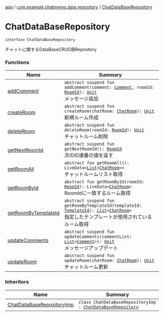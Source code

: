 [app](../../index.md) / [com.example.chatmemo.data.repository](../index.md) / [ChatDataBaseRepository](./index.md)

# ChatDataBaseRepository

`interface ChatDataBaseRepository`

チャットに関するDataBaseCRUD用Repository

### Functions

| Name | Summary |
|---|---|
| [addComment](add-comment.md) | `abstract suspend fun addComment(comment: `[`Comment`](../../com.example.chatmemo.domain.model.value/-comment/index.md)`, roomId: `[`RoomId`](../../com.example.chatmemo.domain.model.value/-room-id/index.md)`): `[`Unit`](https://kotlinlang.org/api/latest/jvm/stdlib/kotlin/-unit/index.html)<br>メッセージ追加 |
| [createRoom](create-room.md) | `abstract suspend fun createRoom(chatRoom: `[`ChatRoom`](../../com.example.chatmemo.domain.model.entity/-chat-room/index.md)`): `[`Unit`](https://kotlinlang.org/api/latest/jvm/stdlib/kotlin/-unit/index.html)<br>新規ルーム作成 |
| [deleteRoom](delete-room.md) | `abstract suspend fun deleteRoom(roomId: `[`RoomId`](../../com.example.chatmemo.domain.model.value/-room-id/index.md)`): `[`Unit`](https://kotlinlang.org/api/latest/jvm/stdlib/kotlin/-unit/index.html)<br>チャットルーム削除 |
| [getNextRoomId](get-next-room-id.md) | `abstract suspend fun getNextRoomId(): `[`RoomId`](../../com.example.chatmemo.domain.model.value/-room-id/index.md)<br>次のID連番の値を返す |
| [getRoomAll](get-room-all.md) | `abstract fun getRoomAll(): LiveData<`[`List`](https://kotlinlang.org/api/latest/jvm/stdlib/kotlin.collections/-list/index.html)`<`[`ChatRoom`](../../com.example.chatmemo.domain.model.entity/-chat-room/index.md)`>>`<br>チャットルームリスト取得 |
| [getRoomById](get-room-by-id.md) | `abstract fun getRoomById(roomId: `[`RoomId`](../../com.example.chatmemo.domain.model.value/-room-id/index.md)`): LiveData<`[`ChatRoom`](../../com.example.chatmemo.domain.model.entity/-chat-room/index.md)`>`<br>RoomIdに一致するルーム取得 |
| [getRoomByTemplateId](get-room-by-template-id.md) | `abstract suspend fun getRoomByTemplateId(templateId: `[`TemplateId`](../../com.example.chatmemo.domain.model.value/-template-id/index.md)`): `[`List`](https://kotlinlang.org/api/latest/jvm/stdlib/kotlin.collections/-list/index.html)`<`[`ChatRoom`](../../com.example.chatmemo.domain.model.entity/-chat-room/index.md)`>`<br>指定したテンプレートが使用されているルーム取得 |
| [updateComments](update-comments.md) | `abstract suspend fun updateComments(commentList: `[`List`](https://kotlinlang.org/api/latest/jvm/stdlib/kotlin.collections/-list/index.html)`<`[`Comment`](../../com.example.chatmemo.domain.model.value/-comment/index.md)`>): `[`Unit`](https://kotlinlang.org/api/latest/jvm/stdlib/kotlin/-unit/index.html)<br>メッセージアップデート |
| [updateRoom](update-room.md) | `abstract suspend fun updateRoom(chatRoom: `[`ChatRoom`](../../com.example.chatmemo.domain.model.entity/-chat-room/index.md)`): `[`Unit`](https://kotlinlang.org/api/latest/jvm/stdlib/kotlin/-unit/index.html)<br>チャットルーム更新 |

### Inheritors

| Name | Summary |
|---|---|
| [ChatDataBaseRepositoryImp](../-chat-data-base-repository-imp/index.md) | `class ChatDataBaseRepositoryImp : `[`ChatDataBaseRepository`](./index.md) |
